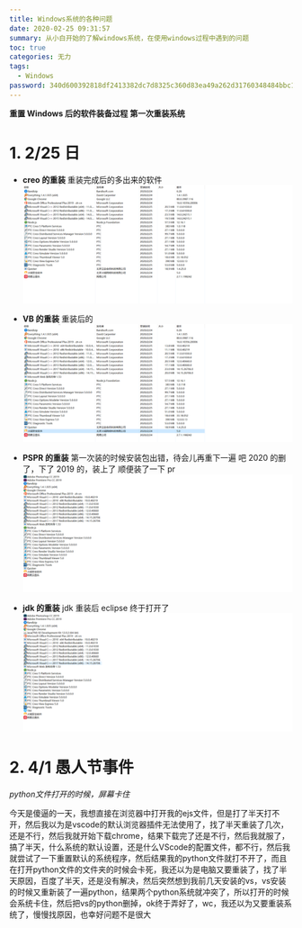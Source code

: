 ```yaml
---
title: Windows系统的各种问题
date: 2020-02-25 09:31:57
summary: 从小白开始的了解windows系统，在使用windows过程中遇到的问题
toc: true
categories: 无力
tags:
  - Windows
password: 340d600392818df2413382dc7d8325c360d83ea49a262d31760348484bbc10b5
---
```


**重置 Windows 后的软件装备过程**
**第一次重装系统**
<!--more-->

# 1. 2/25 日

- **creo 的重装**
  重装完成后的多出来的软件
  ![creo卸载处](/img/sys/creo完成后.png)

- **VB 的重装**
  重装后的
  ![vb卸载处](/img/sys/vb完成后.png)

- **PSPR 的重装**
  第一次装的时候安装包出错，待会儿再重下一遍
  吧 2020 的删了，下了 2019 的，装上了
  顺便装了一下 pr
  ![pspr卸载处](/img/sys/pspr完成后.png)

- **jdk 的重装**
  jdk 重装后 eclipse 终于打开了
  ![jdk卸载处](/img/sys/jdk完成后.png)



# 2. 4/1 愚人节事件

*python文件打开的时候，屏幕卡住*

今天是傻逼的一天，我想直接在浏览器中打开我的ejs文件，但是打了半天打不开，然后我以为是vscode的默认浏览器插件无法使用了，找了半天重装了几次，还是不行，然后我就开始下载chrome，结果下载完了还是不行，然后我就服了，搞了半天，什么系统的默认设置，还是什么VScode的配置文件，都不行，然后我就尝试了一下重置默认的系统程序，然后结果我的python文件就打不开了，而且在打开python文件的文件夹的时候会卡死，我还以为是电脑又要重装了，找了半天原因，百度了半天，还是没有解决，然后突然想到我前几天安装的vs，vs安装的时候又重新装了一遍python，结果两个python系统就冲突了，所以打开的时候会系统卡住，然后把vs的python删掉，ok终于弄好了，wc，我还以为又要重装系统了，慢慢找原因，也幸好问题不是很大